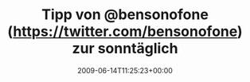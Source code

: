 ---
retweeted: false
source: <a href="http://twitter.com" rel="nofollow">Twitter Web Client</a>
entities:
  hashtags: []
  symbols: []
  user_mentions: []
  urls: []
display_text_range:
- '0'
- '106'
favorite_count: '0'
id_str: '2164274565'
truncated: false
retweet_count: '0'
id: '2164274565'
created_at: Sun Jun 14 11:25:23 +0000 2009
favorited: false
full_text: 'Tipp von [@bensonofone](https://twitter.com/bensonofone) zur sonntäglichen
  Nachmittagsuntermalung: http://www.downloadfestival.co.uk/webcast/'
lang: de
tags:
- pesos/twitter
date: '2009-06-14T11:25:23+00:00'
src: https://twitter.com/bascht/status/2164274565
original_url: https://twitter.com/bascht/status/2164274565
type: twitter_tweet
text: 'Tipp von [@bensonofone](https://twitter.com/bensonofone) zur sonntäglichen
  Nachmittagsuntermalung: http://www.downloadfestival.co.uk/webcast/'
title: Tipp von @bensonofone (https://twitter.com/bensonofone) zur sonntäglich

---